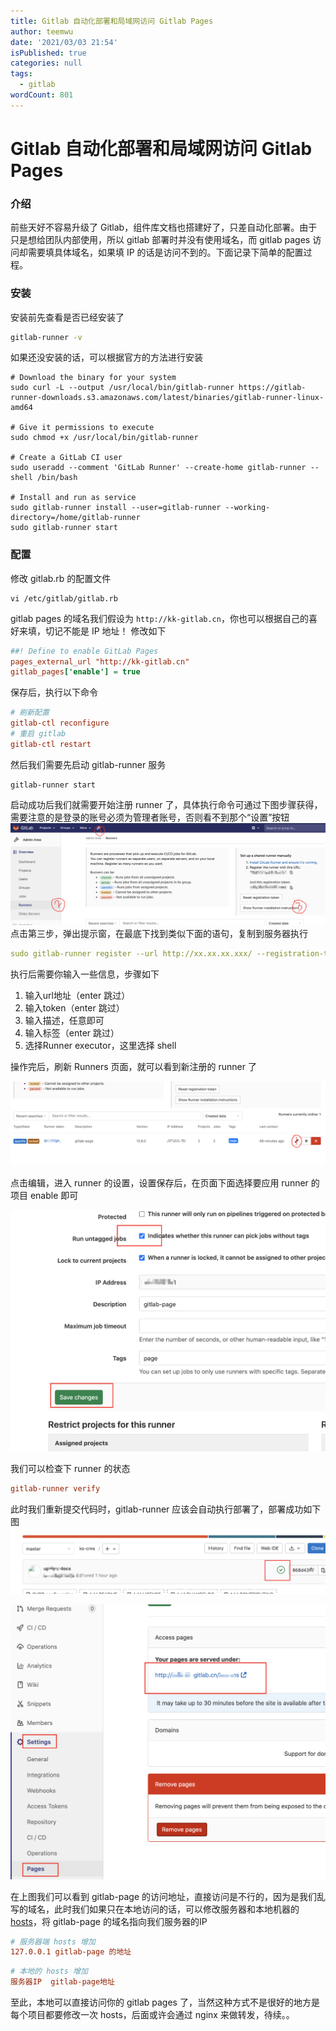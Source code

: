 ```yaml
---
title: Gitlab 自动化部署和局域网访问 Gitlab Pages
author: teemwu
date: '2021/03/03 21:54'
isPublished: true
categories: null
tags:
  - gitlab
wordCount: 801
---
```


# Gitlab 自动化部署和局域网访问 Gitlab Pages

### 介绍

前些天好不容易升级了 Gitlab，组件库文档也搭建好了，只差自动化部署。由于只是想给团队内部使用，所以 gitlab 部署时并没有使用域名，而 gitlab pages 访问却需要填具体域名，如果填 IP 的话是访问不到的。下面记录下简单的配置过程。

### 安装
安装前先查看是否已经安装了
```bat
gitlab-runner -v

```
如果还没安装的话，可以根据官方的方法进行安装
 ```
# Download the binary for your system
sudo curl -L --output /usr/local/bin/gitlab-runner https://gitlab-runner-downloads.s3.amazonaws.com/latest/binaries/gitlab-runner-linux-amd64

# Give it permissions to execute
sudo chmod +x /usr/local/bin/gitlab-runner

# Create a GitLab CI user
sudo useradd --comment 'GitLab Runner' --create-home gitlab-runner --shell /bin/bash

# Install and run as service
sudo gitlab-runner install --user=gitlab-runner --working-directory=/home/gitlab-runner
sudo gitlab-runner start

```
### 配置
修改 gitlab.rb 的配置文件
```
vi /etc/gitlab/gitlab.rb

```
gitlab pages 的域名我们假设为 `http://kk-gitlab.cn`，你也可以根据自己的喜好来填，切记不能是 IP 地址！
修改如下

```ini
##! Define to enable GitLab Pages
pages_external_url "http://kk-gitlab.cn"
gitlab_pages['enable'] = true

```
保存后，执行以下命令
```ini
# 刷新配置
gitlab-ctl reconfigure
# 重启 gitlab
gitlab-ctl restart

```
然后我们需要先启动 gitlab-runner 服务
```
gitlab-runner start

```
启动成功后我们就需要开始注册 runner 了，具体执行命令可通过下图步骤获得，需要注意的是登录的账号必须为管理者账号，否则看不到那个“设置”按钮
![](/public/imgs/2021/03/03/2021030321540.png)
点击第三步，弹出提示窗，在最底下找到类似下面的语句，复制到服务器执行
```yaml
sudo gitlab-runner register --url http://xx.xx.xx.xxx/ --registration-token xxxxxxxxxxxxxx

```
执行后需要你输入一些信息，步骤如下

1. 输入url地址（enter 跳过）
2. 输入token（enter 跳过）
3. 输入描述，任意即可
4. 输入标签（enter 跳过）
5. 选择Runner executor，这里选择 shell

操作完后，刷新 Runners 页面，就可以看到新注册的 runner 了

![](/public/imgs/2021/03/03/2021030321541.png)

点击编辑，进入 runner 的设置，设置保存后，在页面下面选择要应用 runner 的项目 enable 即可

![](/public/imgs/2021/03/03/2021030321542.png)

我们可以检查下 runner 的状态

```ini
gitlab-runner verify

```
此时我们重新提交代码时，gitlab-runner 应该会自动执行部署了，部署成功如下图
![](/public/imgs/2021/03/03/2021030321543.png)

![](/public/imgs/2021/03/03/2021030321544.png)

在上图我们可以看到 gitlab-page 的访问地址，直接访问是不行的，因为是我们乱写的域名，此时我们如果只在本地访问的话，可以修改服务器和本地机器的 [hosts](https://www.cnblogs.com/teemwu/p/10063842.html)，将 gitlab-page 的域名指向我们服务器的IP
```ini
# 服务器端 hosts 增加
127.0.0.1 gitlab-page 的地址

```
```ini
# 本地的 hosts 增加
服务器IP  gitlab-page地址

```
至此，本地可以直接访问你的 gitlab pages 了，当然这种方式不是很好的地方是每个项目都要修改一次 hosts，后面或许会通过 nginx 来做转发，待续。。
